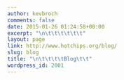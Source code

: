 ```yaml
---
author: kevbroch
comments: false
date: 2015-01-26 01:24:58+00:00
excerpt: "\n\t\t\t\t\t\t"
layout: page
link: http://www.hotchips.org/blog/
slug: blog
title: "\n\t\t\t\tBlog\t\t"
wordpress_id: 2001
---
```



						
